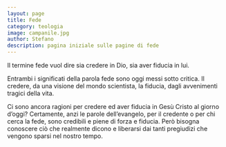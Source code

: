 ```yaml
---
layout: page
title: Fede
category: teologia
image: campanile.jpg
author: Stefano
description: pagina iniziale sulle pagine di fede
---
```



Il termine fede vuol dire sia credere in Dio, sia aver fiducia in lui.

<!-- ![Campanile](/img/campanile.jpg "Campanile") -->

Entrambi i significati della parola fede sono oggi messi sotto critica. Il credere, da una visione del mondo scientista, la fiducia, dagli avvenimenti tragici della vita.

Ci sono ancora ragioni per credere ed aver fiducia in Gesù Cristo al giorno d’oggi? Certamente, anzi le parole dell’evangelo, per il credente o per chi cerca la fede, sono credibili e piene di forza e fiducia. Però bisogna conoscere ciò che realmente dicono e liberarsi dai tanti pregiudizi che vengono sparsi nel nostro tempo.
 
